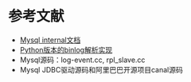 # 参考文献

* [Mysql internal文档](http://dev.mysql.com/doc/internals/en/client-server-protocol.html)
* [Python版本的binlog解析实现](https://github.com/noplay/python-mysql-replication)
* Mysql源码：log-event.cc, rpl_slave.cc
* Mysql JDBC驱动源码和阿里巴巴开源项目canal源码